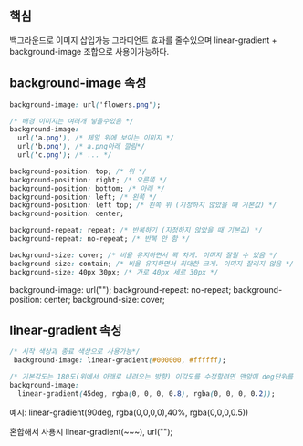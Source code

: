 ## 핵심
백그라운드로 이미지 삽입가능
그라디언트 효과를 줄수있으며
linear-gradient + background-image 조합으로 사용이가능하다.

## background-image 속성
```CSS
background-image: url('flowers.png');

/* 배경 이미지는 여러개 넣을수있음 */
background-image:
  url('a.png'), /* 제일 위에 보이는 이미지 */
  url('b.png'), /* a.png아래 깔림*/
  url('c.png'); /* ... */

```
```CSS
background-position: top; /* 위 */
background-position: right; /* 오른쪽 */
background-position: bottom; /* 아래 */
background-position: left; /* 왼쪽 */
background-position: left top; /* 왼쪽 위 (지정하지 않았을 때 기본값) */
background-position: center;

```
```CSS
background-repeat: repeat; /* 반복하기 (지정하지 않았을 때 기본값) */
background-repeat: no-repeat; /* 반복 안 함 */

```
```CSS
background-size: cover; /* 비율 유지하면서 꽉 차게. 이미지 잘릴 수 있음 */
background-size: contain; /* 비율 유지하면서 최대한 크게. 이미지 잘리지 않음 */
background-size: 40px 30px; /* 가로 40px 세로 30px */

```
background-image: url("");
background-repeat: no-repeat;
background-position: center;
background-size: cover;

## linear-gradient 속성
```CSS
/* 시작 색상과 종료 색상으로 사용가능*/
 background-image: linear-gradient(#000000, #ffffff);

/* 기본각도는 180도(위에서 아래로 내려오는 방향) 이각도를 수정할려면 맨앞에 deg단위를 써서 조절가능하다. */
background-image:
  linear-gradient(45deg, rgba(0, 0, 0, 0.8), rgba(0, 0, 0, 0.2));

```
예시: linear-gradient(90deg, rgba(0,0,0,0),40%, rgba(0,0,0,0.5))

혼합해서 사용시
linear-gradient(\~\~\~), url("");

